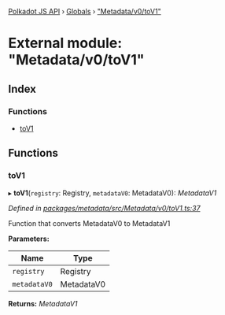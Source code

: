[Polkadot JS API](../README.md) › [Globals](../globals.md) › ["Metadata/v0/toV1"](_metadata_v0_tov1_.md)

# External module: "Metadata/v0/toV1"

## Index

### Functions

* [toV1](_metadata_v0_tov1_.md#tov1)

## Functions

###  toV1

▸ **toV1**(`registry`: Registry, `metadataV0`: MetadataV0): *MetadataV1*

*Defined in [packages/metadata/src/Metadata/v0/toV1.ts:37](https://github.com/polkadot-js/api/blob/3619fabe5/packages/metadata/src/Metadata/v0/toV1.ts#L37)*

Function that converts MetadataV0 to MetadataV1

**Parameters:**

Name | Type |
------ | ------ |
`registry` | Registry |
`metadataV0` | MetadataV0 |

**Returns:** *MetadataV1*
